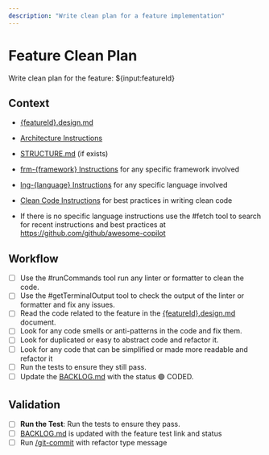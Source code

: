 ```yaml
---
description: "Write clean plan for a feature implementation"
---
```


# Feature Clean Plan

Write clean plan for the feature: ${input:featureId}

## Context

- [{featureId}.design.md](/docs/feats/{featureId}.design.md)
- [Architecture Instructions](/.github/instructions/architecture.instructions.md)
- [STRUCTURE.md](/docs/STRUCTURE.md) (if exists)
- [frm-{framework} Instructions](/.github/instructions/frm-{framework}.instructions.md) for any specific framework involved
- [lng-{language} Instructions](/.github/instructions/lng-{language}.instructions.md) for any specific language involved
- [Clean Code Instructions](/.github/instructions/clean-code.instructions.md) for best practices in writing clean code

- If there is no specific language instructions use the #fetch tool to search for recent instructions and best practices at https://github.com/github/awesome-copilot

## Workflow

- [ ] Use the #runCommands tool run any linter or formatter to clean the code.
- [ ] Use the #getTerminalOutput tool to check the output of the linter or formatter and fix any issues.
- [ ] Read the code related to the feature in the [{featureId}.design.md](/docs/feats/{featureId}.design.md) document.
- [ ] Look for any code smells or anti-patterns in the code and fix them.
- [ ] Look for duplicated or easy to abstract code and refactor it.
- [ ] Look for any code that can be simplified or made more readable and refactor it
- [ ] Run the tests to ensure they still pass.
- [ ] Update the [BACKLOG.md](/docs/BACKLOG.md) with the status 🟢 CODED.

## Validation

- [ ] **Run the Test**: Run the tests to ensure they pass.
- [ ] [BACKLOG.md](/docs/BACKLOG.md) is updated with the feature test link and status
- [ ] Run [/git-commit](/.github/prompts/git-commit.prompt.md) with refactor type message
